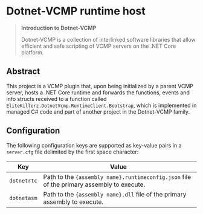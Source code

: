 # Dotnet-VCMP runtime host

> **Introduction to Dotnet-VCMP**
> 
> Dotnet-VCMP is a collection of interlinked software libraries that allow efficient and safe scripting of VCMP servers on the .NET Core platform.



## Abstract

This project is a VCMP plugin that, upon being initialized by a parent VCMP server, hosts a .NET Core runtime and forwards the functions, events and info structs received to a function called `EliteKillerz.DotnetVcmp.RuntimeClient.Bootstrap`, which is implemented in managed C# code and part of another project in the Dotnet-VCMP family.

## Configuration

The following configuration keys are supported as key-value pairs in a `server.cfg` file delimited by the first space character:

| **Key**     | **Value**                                                                                 |
| ----------- | ----------------------------------------------------------------------------------------- |
| `dotnetrtc` | Path to the `{assembly name}.runtimeconfig.json` file of the primary assembly to execute. |
| `dotnetasm` | Path to the `{assembly name}.dll` file of the primary assembly to execute.                |
